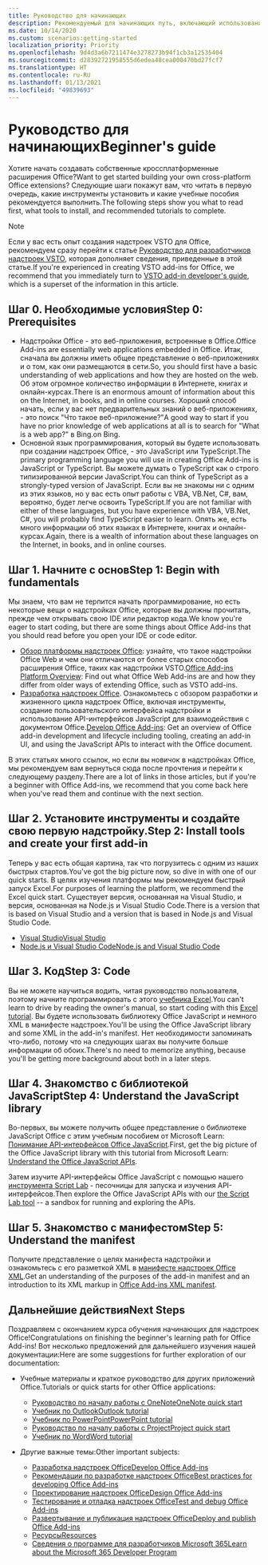 ```yaml
---
title: Руководство для начинающих
description: Рекомендуемый для начинающих путь, включающий использование учебных ресурсов для надстроек Office.
ms.date: 10/14/2020
ms.custom: scenarios:getting-started
localization_priority: Priority
ms.openlocfilehash: 9d4d3a6b7211474e3278273b94f1cb3a12535404
ms.sourcegitcommit: d28392721958555d6edea48cea000470bd27fcf7
ms.translationtype: HT
ms.contentlocale: ru-RU
ms.lasthandoff: 01/13/2021
ms.locfileid: "49839693"
---
```

# <a name="beginners-guide"></a><span data-ttu-id="e03c7-103">Руководство для начинающих</span><span class="sxs-lookup"><span data-stu-id="e03c7-103">Beginner's guide</span></span>

<span data-ttu-id="e03c7-104">Хотите начать создавать собственные кроссплатформенные расширения Office?</span><span class="sxs-lookup"><span data-stu-id="e03c7-104">Want to get started building your own cross-platform Office extensions?</span></span> <span data-ttu-id="e03c7-105">Следующие шаги покажут вам, что читать в первую очередь, какие инструменты установить и какие учебные пособия рекомендуется выполнить.</span><span class="sxs-lookup"><span data-stu-id="e03c7-105">The following steps show you what to read first, what tools to install, and recommended tutorials to complete.</span></span>

> [!NOTE]
> <span data-ttu-id="e03c7-106">Если у вас есть опыт создания надстроек VSTO для Office, рекомендуем сразу перейти к статье [Руководство для разработчиков надстроек VSTO](learning-path-transition.md), которая дополняет сведения, приведенные в этой статье.</span><span class="sxs-lookup"><span data-stu-id="e03c7-106">If you're experienced in creating VSTO add-ins for Office, we recommend that you immediately turn to [VSTO add-in developer's guide](learning-path-transition.md), which is a superset of the information in this article.</span></span>

## <a name="step-0-prerequisites"></a><span data-ttu-id="e03c7-107">Шаг 0. Необходимые условия</span><span class="sxs-lookup"><span data-stu-id="e03c7-107">Step 0: Prerequisites</span></span>

- <span data-ttu-id="e03c7-108">Надстройки Office - это веб-приложения, встроенные в Office.</span><span class="sxs-lookup"><span data-stu-id="e03c7-108">Office Add-ins are essentially web applications embedded in Office.</span></span> <span data-ttu-id="e03c7-109">Итак, сначала вы должны иметь общее представление о веб-приложениях и о том, как они размещаются в сети.</span><span class="sxs-lookup"><span data-stu-id="e03c7-109">So, you should first have a basic understanding of web applications and how they are hosted on the web.</span></span> <span data-ttu-id="e03c7-110">Об этом огромное количество информации в Интернете, книгах и онлайн-курсах.</span><span class="sxs-lookup"><span data-stu-id="e03c7-110">There is an enormous amount of information about this on the Internet, in books, and in online courses.</span></span> <span data-ttu-id="e03c7-111">Хороший способ начать, если у вас нет предварительных знаний о веб-приложениях, - это поиск "Что такое веб-приложение?"</span><span class="sxs-lookup"><span data-stu-id="e03c7-111">A good way to start if you have no prior knowledge of web applications at all is to search for "What is a web app?"</span></span> <span data-ttu-id="e03c7-112">в Bing.</span><span class="sxs-lookup"><span data-stu-id="e03c7-112">on Bing.</span></span>
- <span data-ttu-id="e03c7-113">Основной язык программирования, который вы будете использовать при создании надстроек Office, - это JavaScript или TypeScript.</span><span class="sxs-lookup"><span data-stu-id="e03c7-113">The primary programming language you will use in creating Office Add-ins is JavaScript or TypeScript.</span></span> <span data-ttu-id="e03c7-114">Вы можете думать о TypeScript как о строго типизированной версии JavaScript.</span><span class="sxs-lookup"><span data-stu-id="e03c7-114">You can think of TypeScript as a strongly-typed version of JavaScript.</span></span> <span data-ttu-id="e03c7-115">Если вы не знакомы ни с одним из этих языков, но у вас есть опыт работы с VBA, VB.Net, C#, вам, вероятно, будет легче освоить TypeScript.</span><span class="sxs-lookup"><span data-stu-id="e03c7-115">If you are not familiar with either of these languages, but you have experience with VBA, VB.Net, C#, you will probably find TypeScript easier to learn.</span></span> <span data-ttu-id="e03c7-116">Опять же, есть много информации об этих языках в Интернете, книгах и онлайн-курсах.</span><span class="sxs-lookup"><span data-stu-id="e03c7-116">Again, there is a wealth of information about these languages on the Internet, in books, and in online courses.</span></span>

## <a name="step-1-begin-with-fundamentals"></a><span data-ttu-id="e03c7-117">Шаг 1. Начните с основ</span><span class="sxs-lookup"><span data-stu-id="e03c7-117">Step 1: Begin with fundamentals</span></span>

<span data-ttu-id="e03c7-118">Мы знаем, что вам не терпится начать программирование, но есть некоторые вещи о надстройках Office, которые вы должны прочитать, прежде чем открывать свою IDE или редактор кода.</span><span class="sxs-lookup"><span data-stu-id="e03c7-118">We know you're eager to start coding, but there are some things about Office Add-ins that you should read before you open your IDE or code editor.</span></span>

- <span data-ttu-id="e03c7-119">[Обзор платформы надстроек Office](office-add-ins.md): узнайте, что такое надстройки Office Web и чем они отличаются от более старых способов расширения Office, таких как надстройки VSTO.</span><span class="sxs-lookup"><span data-stu-id="e03c7-119">[Office Add-ins Platform Overview](office-add-ins.md): Find out what Office Web Add-ins are and how they differ from older ways of extending Office, such as VSTO add-ins.</span></span>
- <span data-ttu-id="e03c7-120">[Разработка надстроек Office](../develop/develop-overview.md). Ознакомьтесь с обзором разработки и жизненного цикла надстроек Office, включая инструменты, создание пользовательского интерфейса надстройки и использование API-интерфейсов JavaScript для взаимодействия с документом Office.</span><span class="sxs-lookup"><span data-stu-id="e03c7-120">[Develop Office Add-ins](../develop/develop-overview.md): Get an overview of Office add-in development and lifecycle including tooling, creating an add-in UI, and using the JavaScript APIs to interact with the Office document.</span></span>

<span data-ttu-id="e03c7-121">В этих статьях много ссылок, но если вы новичок в надстройках Office, мы рекомендуем вам вернуться сюда после прочтения и перейти к следующему разделу.</span><span class="sxs-lookup"><span data-stu-id="e03c7-121">There are a lot of links in those articles, but if you're a beginner with Office Add-ins, we recommend that you come back here when you've read them and continue with the next section.</span></span>

## <a name="step-2-install-tools-and-create-your-first-add-in"></a><span data-ttu-id="e03c7-122">Шаг 2. Установите инструменты и создайте свою первую надстройку.</span><span class="sxs-lookup"><span data-stu-id="e03c7-122">Step 2: Install tools and create your first add-in</span></span>

<span data-ttu-id="e03c7-123">Теперь у вас есть общая картина, так что погрузитесь с одним из наших быстрых стартов.</span><span class="sxs-lookup"><span data-stu-id="e03c7-123">You've got the big picture now, so dive in with one of our quick starts.</span></span> <span data-ttu-id="e03c7-124">В целях изучения платформы мы рекомендуем быстрый запуск Excel.</span><span class="sxs-lookup"><span data-stu-id="e03c7-124">For purposes of learning the platform, we recommend the Excel quick start.</span></span> <span data-ttu-id="e03c7-125">Существует версия, основанная на Visual Studio, и версия, основанная на Node.js и Visual Studio Code.</span><span class="sxs-lookup"><span data-stu-id="e03c7-125">There is a version that is based on Visual Studio and a version that is based in Node.js and Visual Studio Code.</span></span>

- [<span data-ttu-id="e03c7-126">Visual Studio</span><span class="sxs-lookup"><span data-stu-id="e03c7-126">Visual Studio</span></span>](../quickstarts/excel-quickstart-jquery.md?tabs=visualstudio)
- [<span data-ttu-id="e03c7-127">Node.js и Visual Studio Code</span><span class="sxs-lookup"><span data-stu-id="e03c7-127">Node.js and Visual Studio Code</span></span>](../quickstarts/excel-quickstart-jquery.md?tabs=yeomangenerator)

## <a name="step-3-code"></a><span data-ttu-id="e03c7-128">Шаг 3. Код</span><span class="sxs-lookup"><span data-stu-id="e03c7-128">Step 3: Code</span></span>

<span data-ttu-id="e03c7-129">Вы не можете научиться водить, читая руководство пользователя, поэтому начните программировать с этого [учебника Excel](../tutorials/excel-tutorial.md).</span><span class="sxs-lookup"><span data-stu-id="e03c7-129">You can't learn to drive by reading the owner's manual, so start coding with this [Excel tutorial](../tutorials/excel-tutorial.md).</span></span> <span data-ttu-id="e03c7-130">Вы будете использовать библиотеку Office JavaScript и немного XML в манифесте надстроек.</span><span class="sxs-lookup"><span data-stu-id="e03c7-130">You'll be using the Office JavaScript library and some XML in the add-in's manifest.</span></span> <span data-ttu-id="e03c7-131">Нет необходимости запоминать что-либо, потому что на следующих шагах вы получите больше информации об обоих.</span><span class="sxs-lookup"><span data-stu-id="e03c7-131">There's no need to memorize anything, because you'll be getting more background about both in a later steps.</span></span>

## <a name="step-4-understand-the-javascript-library"></a><span data-ttu-id="e03c7-132">Шаг 4. Знакомство с библиотекой JavaScript</span><span class="sxs-lookup"><span data-stu-id="e03c7-132">Step 4: Understand the JavaScript library</span></span>

<span data-ttu-id="e03c7-133">Во-первых, вы можете получить общее представление о библиотеке JavaScript Office с этим учебным пособием от Microsoft Learn: [Понимание API-интерфейсов Office JavaScript](/learn/modules/understand-office-javascript-apis/index).</span><span class="sxs-lookup"><span data-stu-id="e03c7-133">First, get the big picture of the Office JavaScript library with this tutorial from Microsoft Learn: [Understand the Office JavaScript APIs](/learn/modules/understand-office-javascript-apis/index).</span></span>

<span data-ttu-id="e03c7-134">Затем изучите API-интерфейсы Office JavaScript с помощью нашего [инструмента Script Lab](explore-with-script-lab.md) - песочницы для запуска и изучения API-интерфейсов.</span><span class="sxs-lookup"><span data-stu-id="e03c7-134">Then explore the Office JavaScript APIs with our [the Script Lab tool](explore-with-script-lab.md) -- a sandbox for running and exploring the APIs.</span></span>

## <a name="step-5-understand-the-manifest"></a><span data-ttu-id="e03c7-135">Шаг 5. Знакомство с манифестом</span><span class="sxs-lookup"><span data-stu-id="e03c7-135">Step 5: Understand the manifest</span></span>

<span data-ttu-id="e03c7-136">Получите представление о целях манифеста надстройки и ознакомьтесь с его разметкой XML в [манифесте надстроек Office XML](../develop/add-in-manifests.md).</span><span class="sxs-lookup"><span data-stu-id="e03c7-136">Get an understanding of the purposes of the add-in manifest and an introduction to its XML markup in [Office Add-ins XML manifest](../develop/add-in-manifests.md).</span></span>

## <a name="next-steps"></a><span data-ttu-id="e03c7-137">Дальнейшие действия</span><span class="sxs-lookup"><span data-stu-id="e03c7-137">Next Steps</span></span>

<span data-ttu-id="e03c7-138">Поздравляем с окончанием курса обучения начинающих для надстроек Office!</span><span class="sxs-lookup"><span data-stu-id="e03c7-138">Congratulations on finishing the beginner's learning path for Office Add-ins!</span></span> <span data-ttu-id="e03c7-139">Вот несколько предложений для дальнейшего изучения нашей документации:</span><span class="sxs-lookup"><span data-stu-id="e03c7-139">Here are some suggestions for further exploration of our documentation:</span></span>

- <span data-ttu-id="e03c7-140">Учебные материалы и краткое руководство для других приложений Office.</span><span class="sxs-lookup"><span data-stu-id="e03c7-140">Tutorials or quick starts for other Office applications:</span></span>

  - [<span data-ttu-id="e03c7-141">Руководство по началу работы с OneNote</span><span class="sxs-lookup"><span data-stu-id="e03c7-141">OneNote quick start</span></span>](../quickstarts/onenote-quickstart.md)
  - [<span data-ttu-id="e03c7-142">Учебник по Outlook</span><span class="sxs-lookup"><span data-stu-id="e03c7-142">Outlook tutorial</span></span>](/outlook/add-ins/addin-tutorial)
  - [<span data-ttu-id="e03c7-143">Учебник по PowerPoint</span><span class="sxs-lookup"><span data-stu-id="e03c7-143">PowerPoint tutorial</span></span>](../tutorials/powerpoint-tutorial.md)
  - [<span data-ttu-id="e03c7-144">Руководство по началу работы с Project</span><span class="sxs-lookup"><span data-stu-id="e03c7-144">Project quick start</span></span>](../quickstarts/project-quickstart.md)
  - [<span data-ttu-id="e03c7-145">Учебник по Word</span><span class="sxs-lookup"><span data-stu-id="e03c7-145">Word tutorial</span></span>](../tutorials/word-tutorial.md)

- <span data-ttu-id="e03c7-146">Другие важные темы:</span><span class="sxs-lookup"><span data-stu-id="e03c7-146">Other important subjects:</span></span>

  - [<span data-ttu-id="e03c7-147">Разработка надстроек Office</span><span class="sxs-lookup"><span data-stu-id="e03c7-147">Develop Office Add-ins</span></span>](../develop/develop-overview.md)
  - [<span data-ttu-id="e03c7-148">Рекомендации по разработке надстроек Office</span><span class="sxs-lookup"><span data-stu-id="e03c7-148">Best practices for developing Office Add-ins</span></span>](../concepts/add-in-development-best-practices.md)
  - [<span data-ttu-id="e03c7-149">Проектирование надстроек Office</span><span class="sxs-lookup"><span data-stu-id="e03c7-149">Design Office Add-ins</span></span>](../design/add-in-design.md)
  - [<span data-ttu-id="e03c7-150">Тестирование и отладка надстроек Office</span><span class="sxs-lookup"><span data-stu-id="e03c7-150">Test and debug Office Add-ins</span></span>](../testing/test-debug-office-add-ins.md)
  - [<span data-ttu-id="e03c7-151">Развертывание и публикация надстроек Office</span><span class="sxs-lookup"><span data-stu-id="e03c7-151">Deploy and publish Office Add-ins</span></span>](../publish/publish.md)
  - [<span data-ttu-id="e03c7-152">Ресурсы</span><span class="sxs-lookup"><span data-stu-id="e03c7-152">Resources</span></span>](../resources/resources-links-help.md)
  - [<span data-ttu-id="e03c7-153">Сведения о программе для разработчиков Microsoft 365</span><span class="sxs-lookup"><span data-stu-id="e03c7-153">Learn about the Microsoft 365 Developer Program</span></span>](https://developer.microsoft.com/microsoft-365/dev-program)